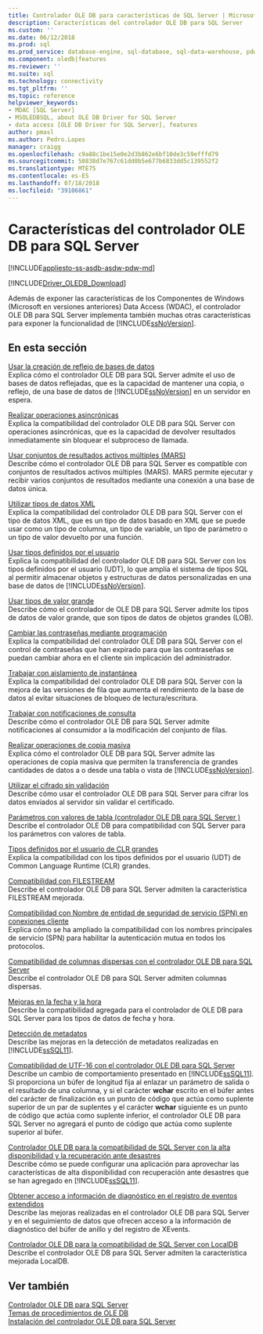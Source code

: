 ```yaml
---
title: Controlador OLE DB para características de SQL Server | Microsoft Docs
description: Características del controlador OLE DB para SQL Server
ms.custom: ''
ms.date: 06/12/2018
ms.prod: sql
ms.prod_service: database-engine, sql-database, sql-data-warehouse, pdw
ms.component: oledb|features
ms.reviewer: ''
ms.suite: sql
ms.technology: connectivity
ms.tgt_pltfrm: ''
ms.topic: reference
helpviewer_keywords:
- MDAC [SQL Server]
- MSOLEDBSQL, about OLE DB Driver for SQL Server
- data access [OLE DB Driver for SQL Server], features
author: pmasl
ms.author: Pedro.Lopes
manager: craigg
ms.openlocfilehash: c9a88c1be15e0e2d3b862e6bf10de3c59efffd79
ms.sourcegitcommit: 50838d7e767c61dd0b5e677b6833dd5c139552f2
ms.translationtype: MTE75
ms.contentlocale: es-ES
ms.lasthandoff: 07/18/2018
ms.locfileid: "39106861"
---
```

# <a name="ole-db-driver-for-sql-server-features"></a>Características del controlador OLE DB para SQL Server
[!INCLUDE[appliesto-ss-asdb-asdw-pdw-md](../../../includes/appliesto-ss-asdb-asdw-pdw-md.md)]

[!INCLUDE[Driver_OLEDB_Download](../../../includes/driver_oledb_download.md)]

  Además de exponer las características de los Componentes de Windows (Microsoft en versiones anteriores) Data Access (WDAC), el controlador OLE DB para SQL Server implementa también muchas otras características para exponer la funcionalidad de [!INCLUDE[ssNoVersion](../../../includes/ssnoversion-md.md)].  
  
## <a name="in-this-section"></a>En esta sección    
 [Usar la creación de reflejo de bases de datos](../../oledb/features/using-database-mirroring.md)  
 Explica cómo el controlador OLE DB para SQL Server admite el uso de bases de datos reflejadas, que es la capacidad de mantener una copia, o reflejo, de una base de datos de [!INCLUDE[ssNoVersion](../../../includes/ssnoversion-md.md)] en un servidor en espera.  
  
 [Realizar operaciones asincrónicas](../../oledb/features/performing-asynchronous-operations.md)  
 Explica la compatibilidad del controlador OLE DB para SQL Server con operaciones asincrónicas, que es la capacidad de devolver resultados inmediatamente sin bloquear el subproceso de llamada.  
  
 [Usar conjuntos de resultados activos múltiples &#40;MARS&#41;](../../oledb/features/using-multiple-active-result-sets-mars.md)  
 Describe cómo el controlador OLE DB para SQL Server es compatible con conjuntos de resultados activos múltiples (MARS). MARS permite ejecutar y recibir varios conjuntos de resultados mediante una conexión a una base de datos única.  
  
 [Utilizar tipos de datos XML](../../oledb/features/using-xml-data-types.md)  
 Explica la compatibilidad del controlador OLE DB para SQL Server con el tipo de datos XML, que es un tipo de datos basado en XML que se puede usar como un tipo de columna, un tipo de variable, un tipo de parámetro o un tipo de valor devuelto por una función.  
  
 [Usar tipos definidos por el usuario](../../oledb/features/using-user-defined-types.md)  
 Explica la compatibilidad del controlador OLE DB para SQL Server con los tipos definidos por el usuario (UDT), lo que amplía el sistema de tipos SQL al permitir almacenar objetos y estructuras de datos personalizadas en una base de datos de [!INCLUDE[ssNoVersion](../../../includes/ssnoversion-md.md)].  
  
 [Usar tipos de valor grande](../../oledb/features/using-large-value-types.md)  
 Describe cómo el controlador de OLE DB para SQL Server admite los tipos de datos de valor grande, que son tipos de datos de objetos grandes (LOB).  
  
 [Cambiar las contraseñas mediante programación](../../oledb/features/changing-passwords-programmatically.md)  
 Explica la compatibilidad del controlador OLE DB para SQL Server con el control de contraseñas que han expirado para que las contraseñas se puedan cambiar ahora en el cliente sin implicación del administrador.  
  
 [Trabajar con aislamiento de instantánea](../../oledb/features/working-with-snapshot-isolation.md)  
 Explica la compatibilidad del controlador OLE DB para SQL Server con la mejora de las versiones de fila que aumenta el rendimiento de la base de datos al evitar situaciones de bloqueo de lectura/escritura.  
  
 [Trabajar con notificaciones de consulta](../../oledb/features/working-with-query-notifications.md)  
 Describe cómo el controlador OLE DB para SQL Server admite notificaciones al consumidor a la modificación del conjunto de filas.  
  
 [Realizar operaciones de copia masiva](../../oledb/features/performing-bulk-copy-operations.md)  
 Explica cómo el controlador OLE DB para SQL Server admite las operaciones de copia masiva que permiten la transferencia de grandes cantidades de datos a o desde una tabla o vista de [!INCLUDE[ssNoVersion](../../../includes/ssnoversion-md.md)].  
  
 [Utilizar el cifrado sin validación](../../oledb/features/using-encryption-without-validation.md)  
 Describe cómo usar el controlador OLE DB para SQL Server para cifrar los datos enviados al servidor sin validar el certificado.  
  
 [Parámetros con valores de tabla &#40;controlador OLE DB para SQL Server &#41;](../../oledb/features/table-valued-parameters-oledb-driver-for-sql-server.md)  
 Describe el controlador OLE DB para compatibilidad con SQL Server para los parámetros con valores de tabla.  
  
 [Tipos definidos por el usuario de CLR grandes](../../oledb/features/large-clr-user-defined-types.md)  
 Explica la compatibilidad con los tipos definidos por el usuario (UDT) de Common Language Runtime (CLR) grandes.  
  
 [Compatibilidad con FILESTREAM](../../oledb/features/filestream-support.md)  
 Describe el controlador OLE DB para SQL Server admiten la característica FILESTREAM mejorada.  
  
 [Compatibilidad con Nombre de entidad de seguridad de servicio &#40;SPN&#41; en conexiones cliente](../../oledb/features/service-principal-name-spn-support-in-client-connections.md)  
 Explica cómo se ha ampliado la compatibilidad con los nombres principales de servicio (SPN) para habilitar la autenticación mutua en todos los protocolos.  
  
 [Compatibilidad de columnas dispersas con el controlador OLE DB para SQL Server](../../oledb/features/sparse-columns-support-in-oledb-driver-for-sql-server.md)  
 Describe el controlador OLE DB para SQL Server admiten columnas dispersas.  
  
 [Mejoras en la fecha y la hora](../../oledb/features/date-and-time-improvements.md)  
 Describe la compatibilidad agregada para el controlador de OLE DB para SQL Server para los tipos de datos de fecha y hora.  
  
 [Detección de metadatos](../../oledb/features/metadata-discovery.md)  
 Describe las mejoras en la detección de metadatos realizadas en [!INCLUDE[ssSQL11](../../../includes/sssql11-md.md)].  
  
 [Compatibilidad de UTF-16 con el controlador OLE DB para SQL Server](../../oledb/features/utf-16-support-in-oledb-driver-for-sql-server.md)  
 Describe un cambio de comportamiento presentado en [!INCLUDE[ssSQL11](../../../includes/sssql11-md.md)]. Si proporciona un búfer de longitud fija al enlazar un parámetro de salida o el resultado de una columna, y si el carácter **wchar** escrito en el búfer antes del carácter de finalización es un punto de código que actúa como suplente superior de un par de suplentes y el carácter **wchar** siguiente es un punto de código que actúa como suplente inferior, el controlador OLE DB para SQL Server no agregará el punto de código que actúa como suplente superior al búfer.  
  
 [Controlador OLE DB para la compatibilidad de SQL Server con la alta disponibilidad y la recuperación ante desastres](../../oledb/features/oledb-driver-for-sql-server-support-for-high-availability-disaster-recovery.md)  
 Describe cómo se puede configurar una aplicación para aprovechar las características de alta disponibilidad con recuperación ante desastres que se han agregado en [!INCLUDE[ssSQL11](../../../includes/sssql11-md.md)].  
  
 [Obtener acceso a información de diagnóstico en el registro de eventos extendidos](../../oledb/features/accessing-diagnostic-information-in-the-extended-events-log.md)  
 Describe las mejoras realizadas en el controlador OLE DB para SQL Server y en el seguimiento de datos que ofrecen acceso a la información de diagnóstico del búfer de anillo y del registro de XEvents.  
  
 [Controlador OLE DB para la compatibilidad de SQL Server con LocalDB](../../oledb/features/oledb-driver-for-sql-server-support-for-localdb.md)  
 Describe el controlador OLE DB para SQL Server admiten la característica mejorada LocalDB.  
  
## <a name="see-also"></a>Ver también  
 [Controlador OLE DB para SQL Server](../../oledb/oledb-driver-for-sql-server.md)      
 [Temas de procedimientos de OLE DB](../../oledb/ole-db-how-to/ole-db-how-to-topics.md)   
 [Instalación del controlador OLE DB para SQL Server](../../oledb/applications/installing-oledb-driver-for-sql-server.md)  
  
  
